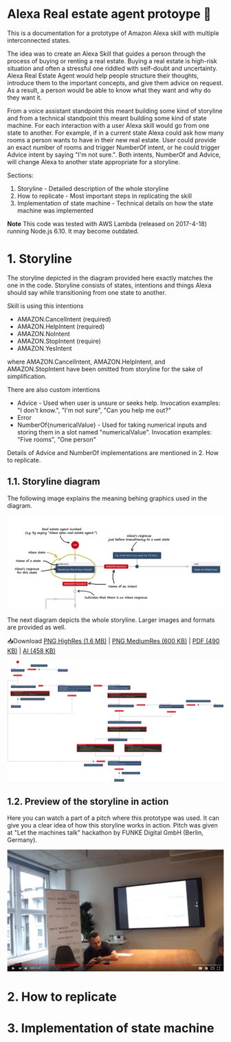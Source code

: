 # Alexa Real estate agent protoype 🏡
This is a documentation for a prototype of Amazon Alexa skill with multiple interconnected states.

The idea was to create an Alexa Skill that guides a person through the process of buying or renting a real estate. Buying a real estate is high-risk situation and often a stressful one riddled with self-doubt and uncertainty. Alexa Real Estate Agent would help people structure their thoughts, introduce them to the important concepts, and give them advice on request. As a result, a person would be able to know what they want and why do they want it.

From a voice assistant standpoint this meant building some kind of storyline and from a technical standpoint this meant building some kind of state machine. For each interaction with a user Alexa skill would go from one state to another.
For example, if in a current state Alexa could ask how many rooms a person wants to have in their new real estate. User could provide an exact number of rooms and trigger NumberOf intent, or he could trigger Advice intent by saying "I'm not sure.". Both intents, NumberOf and Advice, will change Alexa to another state appropriate for a storyline.

Sections:
1. Storyline - Detailed description of the whole storyline
2. How to replicate - Most important steps in replicating the skill
3. Implementation of state machine - Technical details on how the state machine was implemented

**Note** This code was tested with AWS Lambda (released on 2017-4-18) running Node.js 6.10. It may become outdated.

# 1. Storyline
The storyline depicted in the diagram provided here exactly matches the one in the code. Storyline consists of states, intentions and things Alexa should say while transitioning from one state to another.

Skill is using this intentions
* AMAZON.CancelIntent (required)
* AMAZON.HelpIntent (required)
* AMAZON.NoIntent
* AMAZON.StopIntent (require)
* AMAZON.YesIntent

where AMAZON.CancelIntent, AMAZON.HelpIntent, and AMAZON.StopIntent have been omitted from storyline for the sake of simplification.

There are also custom intentions
* Advice - Used when user is unsure or seeks help. Invocation examples: "I don't know.", "I'm not sure", "Can you help me out?"
* Error
* NumberOf{numericalValue} - Used for taking numerical inputs and storing them in a slot named "numericalValue". Invocation examples: "Five rooms", "One person"

Details of Advice and NumberOf implementations are mentioned in 2. How to replicate.

## 1.1. Storyline diagram
The following image explains the meaning behing graphics used in the diagram.

![diagram explanation](readme-resources/diagram-explanation.png)

The next diagram depicts the whole storyline. Larger images and formats are provided as well.

📥Download 
[PNG HighRes (1.6 MB)](https://raw.githubusercontent.com/MiroslavJelaska/alexa-real-estate-agent/master/readme-resources/diagram-high-resolution.png)
|
[PNG MediumRes (600 KB)](https://raw.githubusercontent.com/MiroslavJelaska/alexa-real-estate-agent/master/readme-resources/diagram-medium-resolution.png)
|
[PDF (490 KB)](https://github.com/MiroslavJelaska/alexa-real-estate-agent/raw/master/readme-resources/diagram.ai)
|
[AI (458 KB)](https://github.com/MiroslavJelaska/alexa-real-estate-agent/raw/master/readme-resources/diagram.ai)

[![Storyline diagram](readme-resources/diagram-low-resolution.png)](https://raw.githubusercontent.com/MiroslavJelaska/alexa-real-estate-agent/master/readme-resources/diagram-medium-resolution.png "Click to open larger diagram")

## 1.2. Preview of the storyline in action
Here you can watch a part of a pitch where this prototype was used. It can give you a clear idea of how this storyline works in action. Pitch was given at "Let the machines talk" hackathon by FUNKE Digital GmbH (Berlin, Germany).

[![Amazon Alexa skill pitch at "Let the machines talk" hackathon @Berlin](readme-resources/youtube-screenshot.png)](https://youtu.be/OKX5nA8ez_k?t=7m45s "Amazon Alexa skill pitch at Let the machines talk hackathon @Berlin")

# 2. How to replicate

# 3. Implementation of state machine

